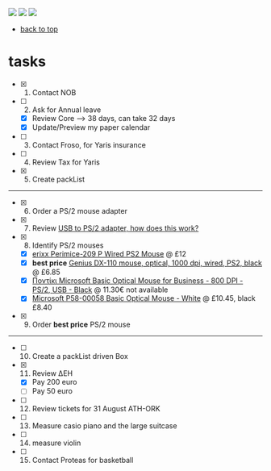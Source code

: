 [![](https://img.shields.io/badge/organization-nikoschalikias-blue.svg)](https://github.com/nikoschalikias) 
[![](https://img.shields.io/badge/remote-cork--athens--june2022-green.svg)](https://github.com/nikoschalikias/cork-athens-june2022) 
[![](https://img.shields.io/badge/local-F:\prj\travel\cork--athens--june2022-orange.svg)]() 


* [back to top](./README.md)

# tasks

- [x] 1. Contact NOB
- [ ] 2. Ask for Annual leave
  - [x] Review Core --> 38 days, can take 32 days
  - [x] Update/Preview my paper calendar
- [ ] 3. Contact Froso, for Yaris insurance
- [ ] 4. Review Tax for Yaris
- [x] 5. Create packList 


----
- [x] 6. Order a PS/2 mouse adapter
- [x] 7. Review [USB to PS/2 adapter, how does this work?](https://www.edaboard.com/threads/usb-to-ps-2-adapter-how-does-this-work.386329/)
- [x] 8. Identify PS/2 mouses
  - [x] [erixx Perimice-209 P Wired PS2 Mouse](https://www.amazon.co.uk/dp/B07WV55HZD/?coliid=I3DB26ZYYV247F&colid=1II7O5H31KI7Z&ref_=gv_ov_lig_pi_dp&th=1) @ £12
  - [x] **best price** [Genius DX-110 mouse, optical, 1000 dpi, wired, PS2, black](https://www.amazon.co.uk/Genius-DX-110-mouse-optical-wired/dp/B01AVPEQCG/ref=sr_1_4?crid=1P34KYKYSR7BG&keywords=ps2+mouse&qid=1651737285&refinements=p_76%3A419158031&rnid=419157031&rps=1&sprefix=ps2+mouse%2Caps%2C51&sr=8-4) @ £6.85
  - [x] [Ποντίκι Microsoft Basic Optical Mouse for Business - 800 DPI - PS/2, USB - Black](https://www.cosmodata.gr/product/188406/) @ 11.30€ not available
  - [x] [Microsoft P58-00058 Basic Optical Mouse - White](https://www.amazon.co.uk/Microsoft-Basic-Optical-Mouse-White/dp/B009PDMN94/ref=sr_1_4?crid=1TFFWF3SR6NDI&keywords=Microsoft%2BBasic%2BOptical%2BMouse&qid=1651739915&sprefix=microsoft%2Bbasic%2Boptical%2Bmouse%2Caps%2C46&sr=8-4&th=1) @ £10.45, black £8.40
- [x] 9. Order **best price** PS/2 mouse

----

- [ ] 10. Create a packList driven Box
- [x] 11. Review ΔΕΗ
    - [x] Pay 200 euro
    - [ ] Pay 50 euro
- [ ] 12. Review tickets for 31 August ATH-ORK
- [ ] 13. Measure casio piano and the large suitcase
- [ ] 14. measure violin
- [ ] 15. Contact Proteas for basketball

 